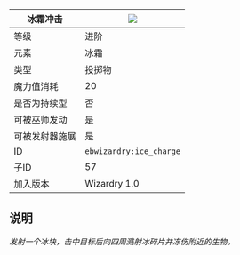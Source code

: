 | 冰霜冲击 |![](https://github.com/Electroblob77/Wizardry/blob/1.12.2/src/main/resources/assets/ebwizardry/textures/spells/ice_charge.png)|
|---|---|
| 等级 | 进阶 |
| 元素 | 冰霜 |
| 类型 | 投掷物 |
| 魔力值消耗 | 20 |
| 是否为持续型 | 否 |
| 可被巫师发动 | 是 |
| 可被发射器施展 | 是 |
| ID | `ebwizardry:ice_charge` |
| 子ID | 57 |
| 加入版本 | Wizardry 1.0 |
## 说明
_发射一个冰块，击中目标后向四周溅射冰碎片并冻伤附近的生物。_
